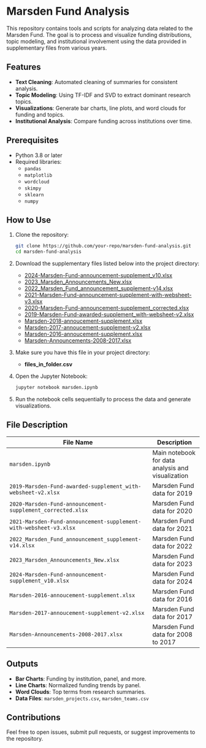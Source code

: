 # Marsden Fund Analysis

This repository contains tools and scripts for analyzing data related to the Marsden Fund. The goal is to process and visualize funding distributions, topic modeling, and institutional involvement using the data provided in supplementary files from various years.

## Features

- **Text Cleaning**: Automated cleaning of summaries for consistent analysis.
- **Topic Modeling**: Using TF-IDF and SVD to extract dominant research topics.
- **Visualizations**: Generate bar charts, line plots, and word clouds for funding and topics.
- **Institutional Analysis**: Compare funding across institutions over time.

## Prerequisites

- Python 3.8 or later
- Required libraries:
  - `pandas`
  - `matplotlib`
  - `wordcloud`
  - `skimpy`
  - `sklearn`
  - `numpy`

## How to Use

1. Clone the repository:
   ```bash
   git clone https://github.com/your-repo/marsden-fund-analysis.git
   cd marsden-fund-analysis
   ```

2. Download the supplementary files listed below into the project directory:
   - [2024-Marsden-Fund-announcement-supplement_v10.xlsx](https://www.royalsociety.org.nz/assets/2024-Marsden-Fund-announcement-supplement_v10.xlsx)
   - [2023_Marsden_Announcements_New.xlsx](https://www.royalsociety.org.nz/assets/2023_Marsden_Announcements_New.xlsx)
   - [2022_Marsden_Fund_announcement_supplement-v14.xlsx](https://www.royalsociety.org.nz/assets/2022_Marsden_Fund_announcement_supplement-v14.xlsx)
   - [2021-Marsden-Fund-announcement-supplement-with-websheet-v3.xlsx](https://www.royalsociety.org.nz/assets/2021-Marsden-Fund-announcement-supplement-with-websheet-v3.xlsx)
   - [2020-Marsden-Fund-announcement-supplement_corrected.xlsx](https://www.royalsociety.org.nz/assets/2020-Marsden-Fund-announcement-supplement_corrected.xlsx)
   - [2019-Marsden-Fund-awarded-supplement_with-websheet-v2.xlsx](https://www.royalsociety.org.nz/assets/2019-Marsden-Fund-awarded-supplement_with-websheet-v2.xlsx)
   - [Marsden-2018-annoucement-supplement.xlsx](https://www.royalsociety.org.nz/assets/Uploads/Marsden-2018-annoucement-supplement.xlsx)
   - [Marsden-2017-annoucement-supplement-v2.xlsx](sandbox:/mnt/data/Marsden-2017-annoucement-supplement-v2.xlsx)
   - [Marsden-2016-annoucement-supplement.xlsx](https://www.royalsociety.org.nz/assets/documents/Marsden-2016-annoucement-supplement.xlsx)
   - [Marsden-Announcements-2008-2017.xlsx](https://www.royalsociety.org.nz/assets/Uploads/Marsden-Announcements-2008-2017.xlsx)

3. Make sure you have this file in your project directory:

    - **files_in_folder.csv**


4. Open the Jupyter Notebook:
   ```bash
   jupyter notebook marsden.ipynb
   ```

5. Run the notebook cells sequentially to process the data and generate visualizations.

## File Description

| File Name                                        | Description                                       |
|-------------------------------------------------|-------------------------------------------------|
| `marsden.ipynb`                                 | Main notebook for data analysis and visualization |
| `2019-Marsden-Fund-awarded-supplement_with-websheet-v2.xlsx` | Marsden Fund data for 2019                      |
| `2020-Marsden-Fund-announcement-supplement_corrected.xlsx` | Marsden Fund data for 2020                      |
| `2021-Marsden-Fund-announcement-supplement-with-websheet-v3.xlsx` | Marsden Fund data for 2021                      |
| `2022_Marsden_Fund_announcement_supplement-v14.xlsx` | Marsden Fund data for 2022                      |
| `2023_Marsden_Announcements_New.xlsx`           | Marsden Fund data for 2023                      |
| `2024-Marsden-Fund-announcement-supplement_v10.xlsx` | Marsden Fund data for 2024                      |
| `Marsden-2016-annoucement-supplement.xlsx`      | Marsden Fund data for 2016                      |
| `Marsden-2017-annoucement-supplement-v2.xlsx`   | Marsden Fund data for 2017                      |
| `Marsden-Announcements-2008-2017.xlsx`   | Marsden Fund data for 2008 to 2017                      |



## Outputs

- **Bar Charts**: Funding by institution, panel, and more.
- **Line Charts**: Normalized funding trends by panel.
- **Word Clouds**: Top terms from research summaries.
- **Data Files**: `marsden_projects.csv`, `marsden_teams.csv`

## Contributions

Feel free to open issues, submit pull requests, or suggest improvements to the repository.
